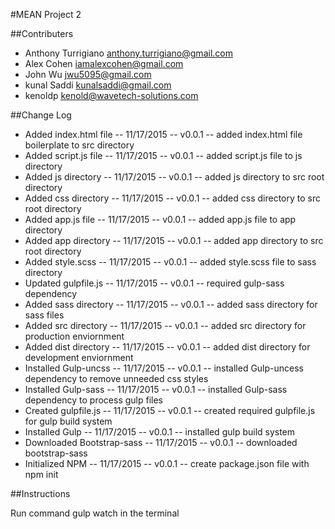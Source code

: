 
#MEAN Project 2

##Contributers

- Anthony Turrigiano <anthony.turrigiano@gmail.com>
- Alex Cohen  <iamalexcohen@gmail.com>
- John Wu <jwu5095@gmail.com>
- kunal Saddi <kunalsaddi@gmail.com>
- kenoldp <kenold@wavetech-solutions.com>

##Change Log
- Added index.html file     -- 11/17/2015 -- v0.0.1 -- added index.html file boilerplate to src directory
- Added script.js file      -- 11/17/2015 -- v0.0.1 -- added script.js file to js directory
- Added js directory        -- 11/17/2015 -- v0.0.1 -- added js directory to src root directory
- Added css directory       -- 11/17/2015 -- v0.0.1 -- added css directory to src root directory
- Added app.js file         -- 11/17/2015 -- v0.0.1 -- added app.js file to app directory
- Added app directory       -- 11/17/2015 -- v0.0.1 -- added app directory to src root directory
- Added style.scss          -- 11/17/2015 -- v0.0.1 -- added style.scss file to sass directory        
- Updated gulpfile.js       -- 11/17/2015 -- v0.0.1 -- required gulp-sass dependency
- Added sass directory      -- 11/17/2015 -- v0.0.1 -- added sass directory for sass files
- Added src directory       -- 11/17/2015 -- v0.0.1 -- added src directory for production enviornment
- Added dist directory      -- 11/17/2015 -- v0.0.1 -- added dist directory for development enviornment
- Installed Gulp-uncss      -- 11/17/2015 -- v0.0.1 -- installed Gulp-uncess dependency to remove unneeded css styles
- Installed Gulp-sass       -- 11/17/2015 -- v0.0.1 -- installed Gulp-sass dependency to process gulp files
- Created gulpfile.js       -- 11/17/2015 -- v0.0.1 -- created required gulpfile.js for gulp build system
- Installed Gulp            -- 11/17/2015 -- v0.0.1 -- installed gulp build system
- Downloaded Bootstrap-sass -- 11/17/2015 -- v0.0.1 -- downloaded bootstrap-sass 
- Initialized NPM           -- 11/17/2015 -- v0.0.1 -- create package.json file with npm init

##Instructions

Run command gulp watch in the terminal 


